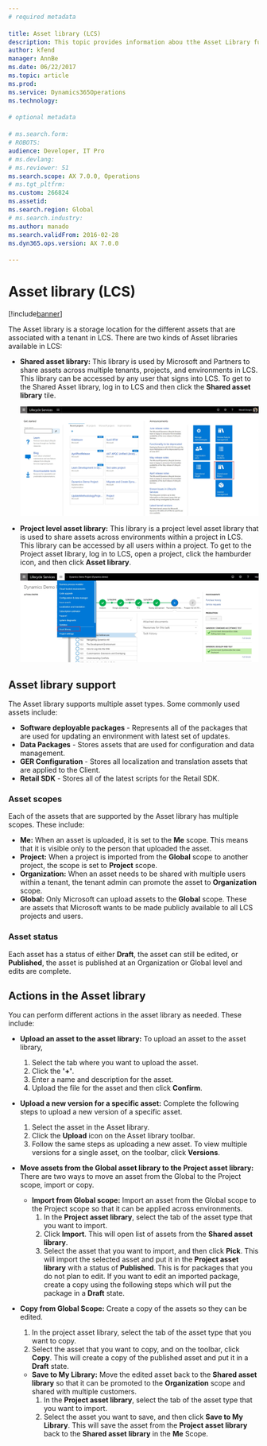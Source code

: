 ```yaml
---
# required metadata

title: Asset library (LCS)
description: This topic provides information abou tthe Asset Library functionality in Lifecycle Services (LCS).
author: kfend
manager: AnnBe
ms.date: 06/22/2017
ms.topic: article
ms.prod: 
ms.service: Dynamics365Operations
ms.technology: 

# optional metadata

# ms.search.form: 
# ROBOTS: 
audience: Developer, IT Pro
# ms.devlang: 
# ms.reviewer: 51
ms.search.scope: AX 7.0.0, Operations
# ms.tgt_pltfrm: 
ms.custom: 266824
ms.assetid: 
ms.search.region: Global
# ms.search.industry: 
ms.author: manado
ms.search.validFrom: 2016-02-28
ms.dyn365.ops.version: AX 7.0.0

---
```


# Asset library (LCS)

[!include[banner](../includes/banner.md)]

The Asset library is a storage location for the different assets that are associated with a tenant in LCS. There are two kinds of Asset libraries available in LCS:
- **Shared asset library:** This library is used by Microsoft and Partners to share assets across multiple tenants, projects, and environments in LCS. This library can be accessed by any user that signs into LCS. To get to the Shared Asset library, log in to LCS and then click the **Shared asset library** tile.
     
  [![sharedassetlibrary](./media/SharedAssetLibrary.jpg)](./media/SharedAssetLibrary.jpg)
  
- **Project level asset library:** This library is a project level asset library that is used to share assets across environments within a project in LCS. This library can be accessed by all users within a project. To get to the Project asset library, log in to LCS, open a project, click the hamburder icon, and then click **Asset library**.
     
    [![projectassetlibrary](./media/ProjectAssetLibrary.jpg)](./media/ProjectAssetLibrary.jpg)

## Asset library support 
The Asset library supports multiple asset types. Some commonly used assets include:
- **Software deployable packages**  - Represents all of the packages that are used for updating an environment with latest set of updates.
- **Data Packages** - Stores assets that are used for configuration and data management. 
- **GER Configuration** - Stores all localization and translation assets that are applied to the Client. 
- **Retail SDK** - Stores all of the latest scripts for the Retail SDK. 

### Asset scopes
Each of the assets that are supported by the Asset library has multiple scopes. These include:
- **Me:** When an asset is uploaded, it is set to the **Me** scope. This means that it is visible only to the person that uploaded the asset. 
- **Project:** When a project is imported from the **Global** scope to another project, the scope is set to **Project** scope. 
- **Organization:** When an asset needs to be shared with multiple users within a tenant, the tenant admin can promote the asset to **Organization** scope. 
- **Global:** Only Microsoft can upload assets to the **Global** scope. These are assets that Microsoft wants to be made publicly available to all LCS projects and users.  

### Asset status
Each asset has a status of either **Draft**, the asset can still be edited, or **Published**, the asset is published at an Organization or Global level and edits are complete. 

## Actions in the Asset library
You can perform different actions in the asset library as needed. These include:
- **Upload an asset to the asset library:** To upload an asset to the asset library,
    1. Select the tab where you want to upload the asset.
    2. Click the **'+'**. 
    3. Enter a name and description for the asset. 
    4. Upload the file for the asset and then click **Confirm**. 
    
 - **Upload a new version for a specific asset:** Complete the following steps to upload a new version of a specific asset.
    1. Select the asset in the Asset library.
    2. Click the **Upload** icon on the Asset library toolbar. 
    3. Follow the same steps as uploading a new asset. 
    To view multiple versions for a single asset, on the toolbar, click **Versions**. 

- **Move assets from the Global asset library to the Project asset library:** There are two ways to move an asset from the Global to the Project scope, import or copy.
  - **Import from Global scope:** Import an asset from the Global scope to the Project scope so that it can be applied across environments. 
    1. In the **Project asset library**, select the tab of the asset type that you want to import.
    2. Click **Import**. This will open list of assets from the **Shared asset library**. 
    3. Select the asset that you want to import, and then click **Pick**.
    This will import the selected asset and put it in the **Project asset library** with a status of **Published**. This is for packages that you do not plan to edit. If you want to edit an imported package, create a copy using the following steps which will put the package in a **Draft** state. 
    
- **Copy from Global Scope:** Create a copy of the assets so they can be edited. 
    1. In the project asset library, select the tab of the asset type that you want to copy.
    2. Select the asset that you want to copy, and on the toolbar, click **Copy**.
    This will create a copy of the published asset and put it in a **Draft** state.
        
  - **Save to My Library:** Move the edited asset back to the **Shared asset library** so that it can be promoted to the **Organization** scope and shared with multiple customers. 
    1. In the **Project asset library**, select the tab of the asset type that you want to import.
    2. Select the asset you want to save, and then click **Save to My Library**.
      This will save the asset from the **Project asset library** back to the **Shared asset library** in the **Me** Scope. 
  




